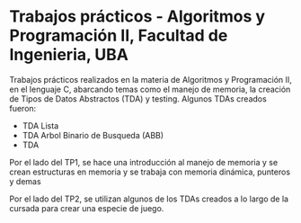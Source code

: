 # Trabajos prácticos - Algoritmos y Programación II, Facultad de Ingenieria, UBA

Trabajos prácticos realizados en la materia de Algoritmos y Programación II, en el
lenguaje C, abarcando temas como el manejo de memoria, la creación de Tipos de
Datos Abstractos (TDA) y testing. Algunos TDAs creados fueron:
- TDA Lista
- TDA Arbol Binario de Busqueda (ABB)
- TDA 

Por el lado del TP1, se hace una introducción al manejo de memoria y se crean
estructuras en memoria y se trabaja con memoria dinámica, punteros y demas

Por el lado del TP2, se utilizan algunos de los TDAs creados a lo largo de la
cursada para crear una especie de juego.